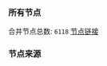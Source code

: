 ### 所有节点
合并节点总数: `6118`
[节点链接](https://github.com/rzhy1/33/raw/master/sub/sub_merge_base64.txt)

### 节点来源

